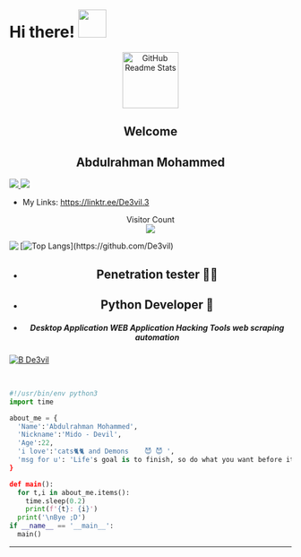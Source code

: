 <h1> Hi there! <img src="https://media.giphy.com/media/13HBDT4QSTpveU/giphy.gif" width="50"></h1>
<p align="center">
 <img width="100px" src="https://res.cloudinary.com/anuraghazra/image/upload/v1594908242/logo_ccswme.svg" align="center" alt="GitHub Readme Stats" />
  <h2 align="center">Welcome</h2>
  <h2 align="center">Abdulrahman Mohammed</h2>
  <a href="https://t.me/De3vil_3">
     <img src="https://img.shields.io/badge/De3vil__3-blue?style=for-the-badge&logo=Telegram&logoColor=00AEFF&labelColor=black&color=black">
</a>
  <a href="https://www.facebook.com/De3vil.3">
     <img src="https://img.shields.io/badge/De3vil__3-blue?style=for-the-badge&logo=Facebook&logoColor=00AEFF&labelColor=black&color=black">
  </a>
  
* My Links: https://linktr.ee/De3vil.3
<p align="center"> 
 Visitor Count<br>
 <img src="https://profile-counter.glitch.me/De3vil//count.svg" />
</p>
<img align='left' src="https://github-readme-stats.vercel.app/api?username=De3vil&count_private=true&show_icons=true&theme=chartreuse-dark"">

[![Top Langs](https://github-readme-stats.vercel.app/api/top-langs/?username=De3vil&exclude_repo=De3vil.github.io,free-for-dev&layout=compact&theme=chartreuse-dark&langs_count=8")](https://github.com/De3vil)

 
* <h2 align="center">Penetration tester 👨‍💻<h2>                                                                  
* <h2 align="center">Python Developer 🐍</h2>
* <h5 align="center">Desktop Application WEB Application Hacking Tools web scraping automation </h5>  



[![B De3vil](https://img.shields.io/badge/$-support-ff69b4.svg?style=flat)](https://www.paypal.com/paypalme/De3vil01)
</em></p>
<br>


```python
#!/usr/bin/env python3
import time

about_me = {
  'Name':'Abdulrahman Mohammed',
  'Nickname':'Mido - Devil',
  'Age':22,
  'i love':'cats🐈🐈 and Demons    😈 😈 ',
  'msg for u': 'Life's goal is to finish, so do what you want before it ends. 😊❤️'
}

def main():
  for t,i in about_me.items():
    time.sleep(0.2)
    print(f'{t}: {i}')
  print('\nBye ;D')
if __name__ == '__main__':
  main()
```
---


